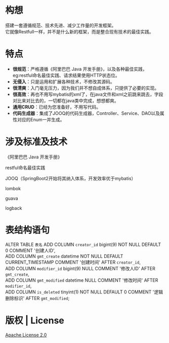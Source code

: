 # 构想 

搭建一套遵循规范、技术先进、减少工作量的开发框架。  
它就像Restfull一样，并不是什么新的框架，而是整合现有技术的最佳实践。

# 特点 

- **很规范**：严格遵循《阿里巴巴 Java 开发手册》，以及各种最佳实践，eg:restful命名最佳实践、请求结果使用HTTP状态位。
- **无侵入**：只是运用和扩展各种技术，不修改其源码。
- **很清爽**：入门毫无压力，因为我们并不想自成体系，只提供了必要的实现。
- **很高效**：再也不用写mybatis的xml了，在java文件和xml之前跳来跳去，字段对比来对比去的，一切都在java类中完成，想想都爽。
- **通用CRUD**：已经为您准备好，不用写代码。
- **代码生成器**：集成了JOOQ的代码生成器，Controller、Service、DAO以及属性对应的Enum一并生成。

# 涉及标准及技术

《阿里巴巴 Java 开发手册》

restful命名最佳实践

JOOQ（SpringBoot2开始将其纳入体系，开发效率优于mybatis）

lombok

guava

logback

# 表结构语句

ALTER TABLE `表名`
ADD COLUMN `creator_id`  bigint(9) NOT NULL DEFAULT 0 COMMENT '创建人ID',  
ADD COLUMN `gmt_create`  datetime NOT NULL DEFAULT CURRENT_TIMESTAMP COMMENT '创建时间' AFTER `creator_id`,  
ADD COLUMN `modifier_id`  bigint(9) NULL COMMENT '修改人ID' AFTER `gmt_create`,  
ADD COLUMN `gmt_modified`  datetime NULL COMMENT '修改时间' AFTER `modifier_id`,  
ADD COLUMN `is_deleted`  tinyint(1) NOT NULL DEFAULT 0 COMMENT '逻辑删除标识' AFTER `gmt_modified`;  

# 版权 | License

[Apache License 2.0](http://www.apache.org/licenses/LICENSE-2.0)
